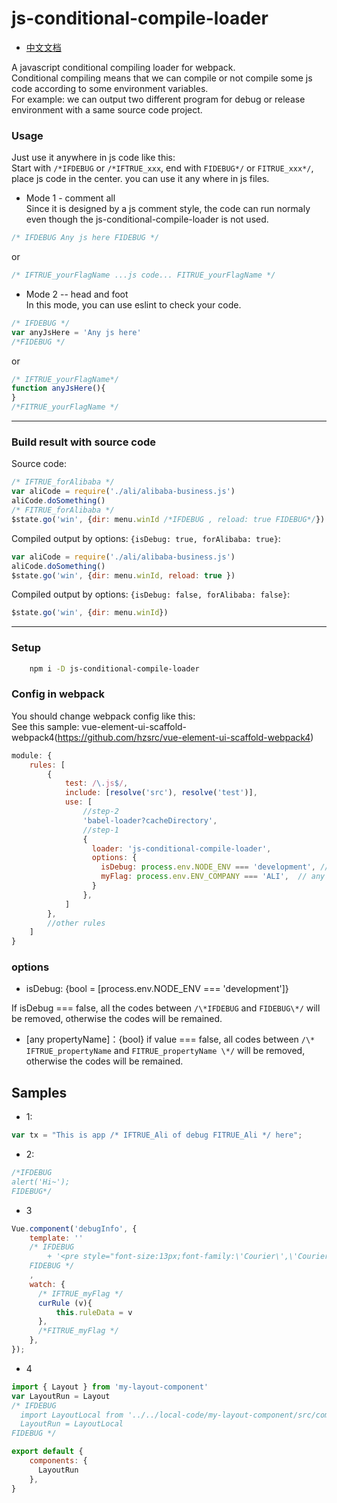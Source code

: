# js-conditional-compile-loader

- [中文文档](https://github.com/hzsrc/js-conditional-compile-loader/blob/master/readme-cn.md)

A javascript conditional compiling loader for webpack.    
Conditional compiling means that we can compile or not compile some js code according to some environment variables.   
For example: we can output two different program for debug or release environment with a same source code project.    

### Usage
Just use it anywhere in js code like this:    
Start with `/*IFDEBUG` or `/*IFTRUE_xxx`, end with `FIDEBUG*/` or `FITRUE_xxx*/`, place js code in the center. you can use it any where in js files.
     
- Mode 1 - comment all   
Since it is designed by a js comment style, the code can run normaly even though the js-conditional-compile-loader is not used.    
````js
/* IFDEBUG Any js here FIDEBUG */
````
or
````js
/* IFTRUE_yourFlagName ...js code... FITRUE_yourFlagName */
````

- Mode 2 -- head and foot   
In this mode, you can use eslint to check your code.
````js
/* IFDEBUG */
var anyJsHere = 'Any js here'
/*FIDEBUG */
````
or
````js
/* IFTRUE_yourFlagName*/ 
function anyJsHere(){
}
/*FITRUE_yourFlagName */
````

----
### Build result with source code
Source code:
````js
/* IFTRUE_forAlibaba */
var aliCode = require('./ali/alibaba-business.js')
aliCode.doSomething()
/* FITRUE_forAlibaba */
$state.go('win', {dir: menu.winId /*IFDEBUG , reload: true FIDEBUG*/})
````
Compiled output by options: `{isDebug: true, forAlibaba: true}`:
````js
var aliCode = require('./ali/alibaba-business.js')
aliCode.doSomething()
$state.go('win', {dir: menu.winId, reload: true })
````

Compiled output by options: `{isDebug: false, forAlibaba: false}`:
````js
$state.go('win', {dir: menu.winId})
````
----

### Setup
````bash
    npm i -D js-conditional-compile-loader
````

### Config in webpack
You should change webpack config like this:    
See this sample: vue-element-ui-scaffold-webpack4(https://github.com/hzsrc/vue-element-ui-scaffold-webpack4)

````js
module: {
    rules: [
        {
            test: /\.js$/,
            include: [resolve('src'), resolve('test')],
            use: [
                //step-2
                'babel-loader?cacheDirectory',
                //step-1
                {
                  loader: 'js-conditional-compile-loader',
                  options: {
                    isDebug: process.env.NODE_ENV === 'development', // optional, this expression is default
                    myFlag: process.env.ENV_COMPANY === 'ALI',  // any name you want, used for /* IFTRUE_myFlag ...js code... FITRUE_myFlag */
                  }
                },
            ]
        },
        //other rules
    ]
}
````
### options
- isDebug: {bool = [process.env.NODE_ENV === 'development']}

 If isDebug === false, all the codes between `/\*IFDEBUG` and `FIDEBUG\*/` will be removed, otherwise the codes will be remained.     

- \[any propertyName\]：{bool}
if value === false, all codes between `/\* IFTRUE_propertyName` and `FITRUE_propertyName \*/` will be removed, otherwise the codes will be remained.


	
## Samples

* 1:
````js
var tx = "This is app /* IFTRUE_Ali of debug FITRUE_Ali */ here";
````

* 2:
````js
/*IFDEBUG
alert('Hi~');
FIDEBUG*/
````


* 3
```js
Vue.component('debugInfo', {
    template: ''
    /* IFDEBUG
        + '<pre style="font-size:13px;font-family:\'Courier\',\'Courier New\';z-index:9999;line-height: 1.1;position: fixed;top:0;right:0; pointer-events: none">{{JSON.stringify($attrs.info || "", null, 4).replace(/"(\\w+)":/g, "$1:")}}</pre>'
    FIDEBUG */
    ,
    watch: {
      /* IFTRUE_myFlag */
      curRule (v){
          this.ruleData = v
      },
      /*FITRUE_myFlag */
    },
});
```

* 4
```javascript
import { Layout } from 'my-layout-component'
var LayoutRun = Layout
/* IFDEBUG
  import LayoutLocal from '../../local-code/my-layout-component/src/components/layout.vue'
  LayoutRun = LayoutLocal
FIDEBUG */

export default {
    components: {
      LayoutRun
    },
}
```
